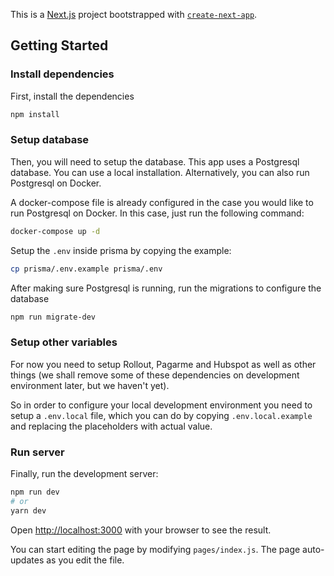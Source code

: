 This is a [Next.js](https://nextjs.org/) project bootstrapped with [`create-next-app`](https://github.com/vercel/next.js/tree/canary/packages/create-next-app).

## Getting Started

### Install dependencies
First, install the dependencies
```bash
npm install
```

### Setup database

Then, you will need to setup the database. This app uses a Postgresql database. You can use a local installation. Alternatively, you can also run Postgresql on Docker.

A docker-compose file is already configured in the case you would like to run Postgresql on Docker. In this case, just run the following command:

```bash
docker-compose up -d
```

Setup the `.env` inside prisma by copying the example:

```bash
cp prisma/.env.example prisma/.env
```

After making sure Postgresql is running, run the migrations to configure the database

```bash
npm run migrate-dev
```

### Setup other variables

For now you need to setup Rollout, Pagarme and Hubspot as well as other things (we shall remove some of these dependencies on development environment later, but we haven't yet).

So in order to configure your local development environment you need to setup a `.env.local` file, which you can do by copying `.env.local.example` and replacing the placeholders with actual value.


### Run server

Finally, run the development server:

```bash
npm run dev
# or
yarn dev
```

Open [http://localhost:3000](http://localhost:3000) with your browser to see the result.

You can start editing the page by modifying `pages/index.js`. The page auto-updates as you edit the file.
